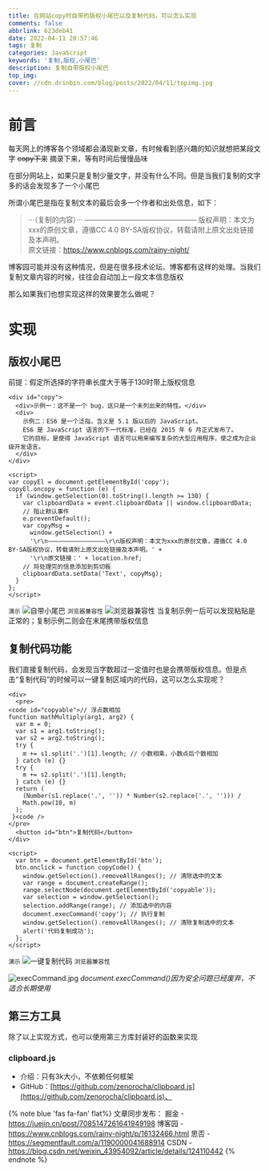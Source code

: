 ```yaml
---
title: 在网站copy时自带的版权小尾巴以及复制代码，可以怎么实现
comments: false
abbrlink: 623deb41
date: 2022-04-11 20:57:46
tags: 复制
categories: JavaScript
keywords: '复制,版权,小尾巴'
description: 复制自带版权小尾巴
top_img:
cover: //cdn.drinbin.com/blog/posts/2022/04/11/topimg.jpg
---
```

# 前言
每天网上的博客各个领域都会涌现新文章，有时候看到感兴趣的知识就想把某段文字 ~~copy下来~~ 摘录下来，等有时间后慢慢品味

在部分网站上，如果只是复制少量文字，并没有什么不同。但是当我们复制的文字多的话会发现多了一个小尾巴

所谓小尾巴是指在复制文本的最后会多一个作者和出处信息，如下：
> ···（复制的内容）···
>————————————————
>版权声明：本文为xxx的原创文章，遵循CC 4.0 BY-SA版权协议，转载请附上原文出处链接及本声明。\
>原文链接：https://www.cnblogs.com/rainy-night/
>
博客园可能并没有这种情况，但是在很多技术论坛、博客都有这样的处理。当我们复制文章内容的时候，往往会自动加上一段文本信息版权

那么如果我们也想实现这样的效果要怎么做呢？
# 实现
## 版权小尾巴
前提：假定所选择的字符串长度大于等于130时带上版权信息

```
<div id="copy">
  <div>示例一：这不是一个 bug，这只是一个未列出来的特性。</div>
  <div>
    示例二：ES6 是一个泛指，含义是 5.1 版以后的 JavaScript。
    ES6 是 JavaScript 语言的下一代标准，已经在 2015 年 6 月正式发布了。
    它的目标，是使得 JavaScript 语言可以用来编写复杂的大型应用程序，使之成为企业级开发语言。
  </div>
</div>

<script>
var copyEl = document.getElementById('copy');
copyEl.oncopy = function (e) {
  if (window.getSelection(0).toString().length >= 130) {
    var clipboardData = event.clipboardData || window.clipboardData;
    // 阻止默认事件
    e.preventDefault();
    var copyMsg =
      window.getSelection() +
      '\r\n————————————————\r\n版权声明：本文为xxx的原创文章，遵循CC 4.0 BY-SA版权协议，转载请附上原文出处链接及本声明。' +
      '\r\n原文链接：' + location.href;
    // 将处理完的信息添加到剪切板
    clipboardData.setData('Text', copyMsg);
  }
};
</script>
```
`演示`
![自带小尾巴](https://p9-juejin.byteimg.com/tos-cn-i-k3u1fbpfcp/9e24ee8fb5074664aad1d4a76f6cd2da~tplv-k3u1fbpfcp-watermark.image?)
`浏览器兼容性`
![浏览器兼容性](https://p1-juejin.byteimg.com/tos-cn-i-k3u1fbpfcp/14380200f22945c59fe25ff2f7ecb263~tplv-k3u1fbpfcp-watermark.image?)
当复制示例一后可以发现粘贴是正常的；复制示例二则会在末尾携带版权信息
## 复制代码功能
我们直接复制代码，会发现当字数超过一定值时也是会携带版权信息。但是点击“复制代码”的时候可以一键复制区域内的代码，这可以怎么实现呢？
```
<div>
  <pre>
<code id="copyable">// 浮点数相加
function mathMultiply(arg1, arg2) {
  var m = 0;
  var s1 = arg1.toString();
  var s2 = arg2.toString();
  try {
    m += s1.split('.')[1].length; // 小数相乘，小数点后个数相加
  } catch (e) {}
  try {
    m += s2.split('.')[1].length;
  } catch (e) {}
  return (
    (Number(s1.replace('.', '')) * Number(s2.replace('.', ''))) /
    Math.pow(10, m)
  );
 }<code />
</pre>
  <button id="btn">复制代码</button>
</div>

<script>
  var btn = document.getElementById('btn');
  btn.onclick = function copyCode() {
    window.getSelection().removeAllRanges(); // 清除选中的文本
    var range = document.createRange();
    range.selectNode(document.getElementById('copyable'));
    var selection = window.getSelection();
    selection.addRange(range); // 添加选中的内容
    document.execCommand('copy'); // 执行复制
    window.getSelection().removeAllRanges(); // 清除复制选中的文本
    alert('代码复制成功');
  };
</script>
```
`演示`
![一键复制代码](https://p3-juejin.byteimg.com/tos-cn-i-k3u1fbpfcp/b89e8360541a494f8961c63fbc8bd500~tplv-k3u1fbpfcp-watermark.image?)
`浏览器兼容性`

![execCommand.jpg](https://p1-juejin.byteimg.com/tos-cn-i-k3u1fbpfcp/d511c4f77e984a30be2fa8679445a0ab~tplv-k3u1fbpfcp-watermark.image?)
*document.execCommand()因为安全问题已经废弃，不适合长期使用*
## 第三方工具
除了以上实现方式，也可以使用第三方库封装好的函数来实现

### clipboard.js
 - 介绍：只有3k大小，不依赖任何框架
 - GitHub：[https://github.com/zenorocha/clipboard.js](https://github.com/zenorocha/clipboard.js)、

{% note blue 'fas fa-fan' flat%}
文章同步发布：
掘金 - https://juejin.cn/post/7085147261641949198
博客园 - https://www.cnblogs.com/rainy-night/p/16132466.html
思否 - https://segmentfault.com/a/1190000041688914
CSDN - https://blog.csdn.net/weixin_43954092/article/details/124110442
{% endnote %}
